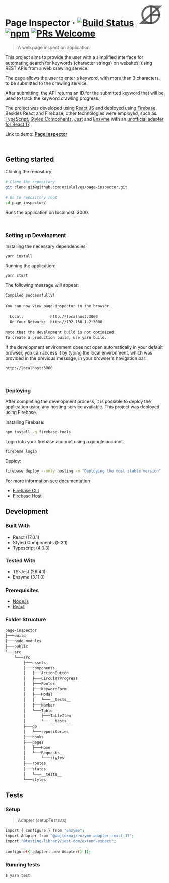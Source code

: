<img src="src\assets\logo-navbar-oziel.svg" alt="logo" align="right">

# Page Inspector &middot; [![Build Status](https://img.shields.io/travis/npm/npm/latest.svg?style=flat-square)](https://travis-ci.org/npm/npm) [![npm](https://img.shields.io/npm/v/npm.svg?style=flat-square)](https://www.npmjs.com/package/npm) [![PRs Welcome](https://img.shields.io/badge/PRs-welcome-brightgreen.svg?style=flat-square)](http://makeapullrequest.com)

> A web page inspection application

This project aims to provide the user with a simplified interface for automating search for keywords (character strings) on websites, using REST APIs from a web crawling service.

The page allows the user to enter a keyword, with more than 3 characters, to be submitted to the crawling service.

After submitting, the API returns an ID for the submitted keyword that will be used to track the keyword crawling progress.

The project was developed using [React JS](https://pt-br.reactjs.org/) and deployed using [Firebase](https://firebase.google.com/). Besides React and Firebase, other technologies were employed, such as: [TypeScript](https://www.typescriptlang.org/), [Styled Components](https://styled-components.com/), [Jest](https://jestjs.io/) and [Enzyme](https://airbnb.io/projects/enzyme/) with an [unofficial adapter for React 17](https://www.npmjs.com/package/@wojtekmaj/enzyme-adapter-react-17).

Link to demo: **[Page Inspector](https://page-inspector.web.app)**

<br>

## Getting started

Cloning the repository:

```bash
# Clone the repository
git clone git@github.com:ozielalves/page-inspector.git

# Go to repository root
cd page-inspector/
```

Runs the application on localhost: 3000.

<br>

### Setting up Development

Installing the necessary dependencies:

```bash
yarn install
```

Running the application:

```bash
yarn start
```

The following message will appear:

```bash
Compiled successfully!

You can now view page-inspector in the browser.

  Local:            http://localhost:3000
  On Your Network:  http://192.168.1.2:3000

Note that the development build is not optimized.
To create a production build, use yarn build.
```

If the development environment does not open automatically in your default browser, you can access it by typing the local environment, which was provided in the previous message, in your browser's navigation bar:

```bash
http://localhost:3000
```

<br>

### Deploying

After completing the development process, it is possible to deploy the application using any hosting service available. This project was deployed using Firebase.

Inatalling Firebase:

```bash
npm install -g firebase-tools
```

Login into your firebase account using a google account.

```bash
firebase login
```

Deploy:

```bash
firebase deploy --only hosting -m "Deploying the most stable version"
```

For more information see documentation

- [Firebase CLI](https://firebase.google.com/docs/cli?hl=pt-br#windows-npm)
- [Firebase Host](https://firebase.google.com/docs/hosting/quickstart)

## Development

### Built With

- React (17.0.1)
- Styled Components (5.2.1)
- Typescript (4.0.3)

### Tested With

- TS-Jest (26.4.1)
- Enzyme (3.11.0)

### Prerequisites

- [Node.js](https://nodejs.org/en/)
- [React](https://pt-br.reactjs.org/)

### Folder Structure

```bash
page-inspector
├───build
├───node_modules
├───public
└───src
    └───src
        ├───assets
        ├───components
        │   ├───ActionButton
        │   ├───CircularProgress
        │   ├───Footer
        │   ├───KeywordForm
        │   ├───Modal
        │   │   └───__tests__
        │   ├───Navbar
        │   └───Table
        │       ├───TableItem
        │       └───__tests__
        ├───db
        │   └───repositories
        ├───hooks
        ├───pages
        │   ├───Home
        │   └───Requests
        │       └───styles
        ├───routes
        ├───states
        │   └───__tests__
        └───styles
```

## Tests

### Setup

> Adapter (setupTests.ts)

```bash
import { configure } from "enzyme";
import Adapter from "@wojtekmaj/enzyme-adapter-react-17";
import "@testing-library/jest-dom/extend-expect";

configure({ adapter: new Adapter() });
```

### Running tests

```bash
$ yarn test
```
